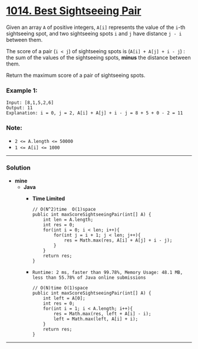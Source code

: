 # [1014. Best Sightseeing Pair](https://leetcode.com/problems/best-sightseeing-pair/)

Given an array `A` of positive integers, `A[i]` represents the value of the `i`-th sightseeing spot, and two sightseeing spots `i` and `j` have distance `j - i` between them.

The score of a pair (`i < j`) of sightseeing spots is (`A[i] + A[j] + i - j`) : the sum of the values of the sightseeing spots, **minus** the distance between them.

Return the maximum score of a pair of sightseeing spots.

 

### Example 1:
```
Input: [8,1,5,2,6]
Output: 11
Explanation: i = 0, j = 2, A[i] + A[j] + i - j = 8 + 5 + 0 - 2 = 11
``` 

### Note:
* `2 <= A.length <= 50000`
* `1 <= A[i] <= 1000`

---

### Solution
* **mine**
  * **Java**
    * **Time Limited**
      ```
      // O(N^2)time  O(1)space
      public int maxScoreSightseeingPair(int[] A) {
          int len = A.length;
          int res = 0;
          for(int i = 0; i < len; i++){
              for(int j = i + 1; j < len; j++){
                  res = Math.max(res, A[i] + A[j] + i - j);
              }
          }
          return res;
      }
      ```
      
    * `Runtime: 2 ms, faster than 99.78%, Memory Usage: 48.1 MB, less than 55.78% of Java online submissions`
      ```
      // O(N)time O(1)space
      public int maxScoreSightseeingPair(int[] A) {
          int left = A[0];
          int res = 0;
          for(int i = 1; i < A.length; i++){
              res = Math.max(res, left + A[i] - i);
              left = Math.max(left, A[i] + i);
          }
          return res;
      }
      ```


---
